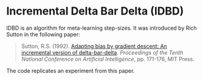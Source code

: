 # Incremental Delta Bar Delta (IDBD)
IDBD is an algorithm for meta-learning step-sizes.
It was introduced by Rich Sutton in the following paper:

>Sutton, R.S. (1992). [Adapting bias by gradient descent: An incremental version of delta-bar-delta](https://webdocs.cs.ualberta.ca/~sutton/papers/sutton-92a.pdf). 
_Proceedings of the Tenth National Conference on Artificial Intelligence_, pp. 171-176, MIT Press.

The code replicates an experiment from this paper.

